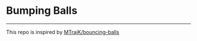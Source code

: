 # Bumping Balls

---

This repo is inspired by [MTrajK/bouncing-balls](https://github.com/MTrajK/bouncing-balls)
